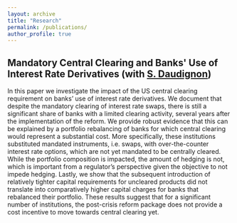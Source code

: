 ```yaml
---
layout: archive
title: "Research"
permalink: /publications/
author_profile: true
---
```


<!-- {% if author.googlescholar %}
  You can also find my articles on <u><a href="{{author.googlescholar}}">my Google Scholar profile</a>.</u>
{% endif %}

{% include base_path %}

{% for post in site.publications reversed %}
  {% include archive-single.html %}
{% endfor %}
 -->

## Mandatory Central Clearing and Banks' Use of Interest Rate Derivatives (with [S. Daudignon](https://www.parisschoolofeconomics.eu/en/daudignon-sandra/))


In this paper we investigate the impact of the US central clearing requirement on banks’
use of interest rate derivatives. We document that despite the mandatory clearing of
interest rate swaps, there is still a significant share of banks with a limited clearing
activity, several years after the implementation of the reform. We provide robust evidence
that this can be explained by a portfolio rebalancing of banks for which central
clearing would represent a substantial cost. More specifically, these institutions substituted
mandated instruments, i.e. swaps, with over-the-counter interest rate options,
which are not yet mandated to be centrally cleared. While the portfolio composition
is impacted, the amount of hedging is not, which is important from a regulator’s perspective
given the objective to not impede hedging. Lastly, we show that the subsequent
introduction of relatively tighter capital requirements for uncleared products
did not translate into comparatively higher capital charges for banks that rebalanced
their portfolio. These results suggest that for a significant number of institutions, the
post-crisis reform package does not provide a cost incentive to move towards central
clearing yet.